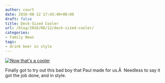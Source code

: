 ```yaml
---
author: court
date: 2016-08-12 17:43:40+00:00
draft: false
title: Deck-Sized Cooler
url: /blog/2016/08/12/deck-sized-cooler/
categories:
- Family News
tags:
- drink beer in style
---
```


[![Now that's a cooler](http://www.vallentyne.com/blog/wp-content/uploads/2016/08/WP_20160806_17_58_18_Pro-1024x576.jpg)
](http://www.vallentyne.com/blog/2016/08/12/deck-sized-cooler/wp_20160806_17_58_18_pro/)

Finally got to try out this bad boy that Paul made for us.Â  Needless to say it got the job done, and in style.
